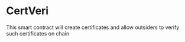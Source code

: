 # CertVeri
This smart contract will create certificates and allow outsiders to verify such certificates on chain
